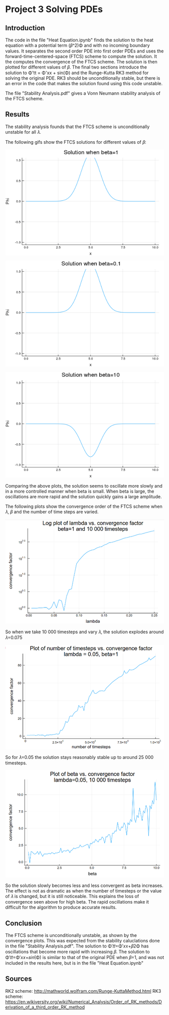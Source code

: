 # Project 3 Solving PDEs

## Introduction

The code in the file "Heat Equation.ipynb" finds the solution to the heat equation with a potential term (𝛽^2)Φ and with no incoming boundary values. It separates the second order PDE into first order PDEs and uses the forward-time-centered-space (FTCS) scheme to compute the solution. It the computes the convergence of the FTCS scheme. The solution is then plotted for different values of 𝛽. The final two sections introduce the solution to Φ'tt = Φ'xx + sin(Φ) and the Runge-Kutta RK3 method for solving the original PDE. RK3 should be unconditionally stable, but there is an error in the code that makes the solution found using this code unstable.

The file "Stability Analysis.pdf" gives a Vonn Neumann stability analysis of the FTCS scheme.

## Results

The stability analysis founds that the FTCS scheme is unconditionally unstable for all 𝜆.

The following gifs show the FTCS solutions for different values of 𝛽:

![](https://raw.githubusercontent.com/CourtA96/Project-3-Solving-PDEs/master/beta1.gif)

![](https://raw.githubusercontent.com/CourtA96/Project-3-Solving-PDEs/master/beta2.gif)

![](https://raw.githubusercontent.com/CourtA96/Project-3-Solving-PDEs/master/beta3.gif)

Comparing the above plots, the solution seems to oscillate more slowly and in a more controlled manner when beta is small. When beta is large, the oscillations are more rapid and the solution quickly gains a large amplitude.

The following plots show the convergence order of the FTCS scheme when 𝜆, 𝛽 and the number of time steps are varied.

![](https://raw.githubusercontent.com/CourtA96/Project-3-Solving-PDEs/master/lambda.png)

So when we take 10 000 timesteps and vary 𝜆, the solution explodes around 𝜆=0.075

![](https://raw.githubusercontent.com/CourtA96/Project-3-Solving-PDEs/master/timesteps.png)

So for 𝜆=0.05 the solution stays reasonably stable up to around 25 000 timesteps.

![](https://raw.githubusercontent.com/CourtA96/Project-3-Solving-PDEs/master/beta.png)

So the solution slowly becomes less and less convergent as beta increases. The effect is not as dramatic as when the number of timesteps or the value of 𝜆 is changed, but it is still noticeable. This explains the loss of convergence seen above for high beta. The rapid oscillations make it difficult for the algorithm to produce accurate results.

## Conclusion

The FTCS scheme is unconditionally unstable, as shown by the convergence plots. This was expected from the stability caluclations done in the file "Stability Analysis.pdf". The solution to Φ′𝑡𝑡=Φ′𝑥𝑥+𝛽2Φ has oscillations that become more rapid with increasing 𝛽. The solution to Φ′𝑡𝑡=Φ′𝑥𝑥+𝑠𝑖𝑛(Φ) is similar to that of the original PDE when 𝛽=1, and was not included in the results here, but is in the file "Heat Equation.ipynb"

## Sources

RK2 scheme: http://mathworld.wolfram.com/Runge-KuttaMethod.html
RK3 scheme: https://en.wikiversity.org/wiki/Numerical_Analysis/Order_of_RK_methods/Derivation_of_a_third_order_RK_method
